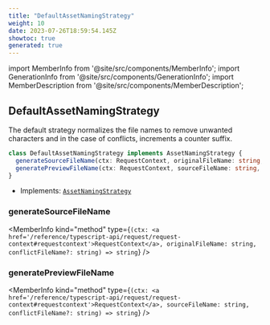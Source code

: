 ```yaml
---
title: "DefaultAssetNamingStrategy"
weight: 10
date: 2023-07-26T18:59:54.145Z
showtoc: true
generated: true
---
```

<!-- This file was generated from the Vendure source. Do not modify. Instead, re-run the "docs:build" script -->
import MemberInfo from '@site/src/components/MemberInfo';
import GenerationInfo from '@site/src/components/GenerationInfo';
import MemberDescription from '@site/src/components/MemberDescription';


## DefaultAssetNamingStrategy

<GenerationInfo sourceFile="packages/core/src/config/asset-naming-strategy/default-asset-naming-strategy.ts" sourceLine="15" packageName="@vendure/core" />

The default strategy normalizes the file names to remove unwanted characters and
in the case of conflicts, increments a counter suffix.

```ts title="Signature"
class DefaultAssetNamingStrategy implements AssetNamingStrategy {
  generateSourceFileName(ctx: RequestContext, originalFileName: string, conflictFileName?: string) => string;
  generatePreviewFileName(ctx: RequestContext, sourceFileName: string, conflictFileName?: string) => string;
}
```
* Implements: <code><a href='/reference/typescript-api/assets/asset-naming-strategy#assetnamingstrategy'>AssetNamingStrategy</a></code>



<div className="members-wrapper">

### generateSourceFileName

<MemberInfo kind="method" type={`(ctx: <a href='/reference/typescript-api/request/request-context#requestcontext'>RequestContext</a>, originalFileName: string, conflictFileName?: string) => string`}   />


### generatePreviewFileName

<MemberInfo kind="method" type={`(ctx: <a href='/reference/typescript-api/request/request-context#requestcontext'>RequestContext</a>, sourceFileName: string, conflictFileName?: string) => string`}   />




</div>
